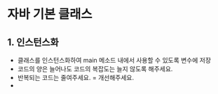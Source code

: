 # 자바 기본 클래스

## 1. 인스턴스화
- 클래스를 인스턴스화하여 main 메소드 내에서 사용할 수 있도록 변수에 저장
- 코드의 양은 늘어나도 코드의 복잡도는 늘지 않도록 해주세요.
- 반복되는 코드는 줄여주세요. = 개선해주세요.
- 